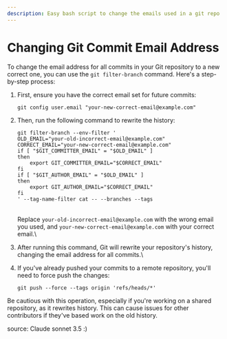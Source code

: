 ```yaml
---
description: Easy bash script to change the emails used in a git repo
---
```


# Changing Git Commit Email Address

To change the email address for all commits in your Git repository to a new correct one, you can use the `git filter-branch` command. Here's a step-by-step process:

1.  First, ensure you have the correct email set for future commits:

    ```
    git config user.email "your-new-correct-email@example.com"
    ```
2.  Then, run the following command to rewrite the history:

    ```
    git filter-branch --env-filter '
    OLD_EMAIL="your-old-incorrect-email@example.com"
    CORRECT_EMAIL="your-new-correct-email@example.com"
    if [ "$GIT_COMMITTER_EMAIL" = "$OLD_EMAIL" ]
    then
        export GIT_COMMITTER_EMAIL="$CORRECT_EMAIL"
    fi
    if [ "$GIT_AUTHOR_EMAIL" = "$OLD_EMAIL" ]
    then
        export GIT_AUTHOR_EMAIL="$CORRECT_EMAIL"
    fi
    ' --tag-name-filter cat -- --branches --tags
    ```

    \
    Replace `your-old-incorrect-email@example.com` with the wrong email you used, and `your-new-correct-email@example.com` with your correct email.\

3. After running this command, Git will rewrite your repository's history, changing the email address for all commits.\

4.  If you've already pushed your commits to a remote repository, you'll need to force push the changes:

    ```
    git push --force --tags origin 'refs/heads/*'
    ```

Be cautious with this operation, especially if you're working on a shared repository, as it rewrites history. This can cause issues for other contributors if they've based work on the old history.





source: Claude sonnet 3.5 :)
